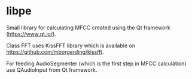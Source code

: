 # libpe
Small library for calculating MFCC created using the Qt framework (https://www.qt.io/).

Class FFT uses KissFFT library which is available on https://github.com/mborgerding/kissfft.

For feeding AudioSegmenter (which is the first step in MFCC calculation) use QAudioInput from Qt framework. 
